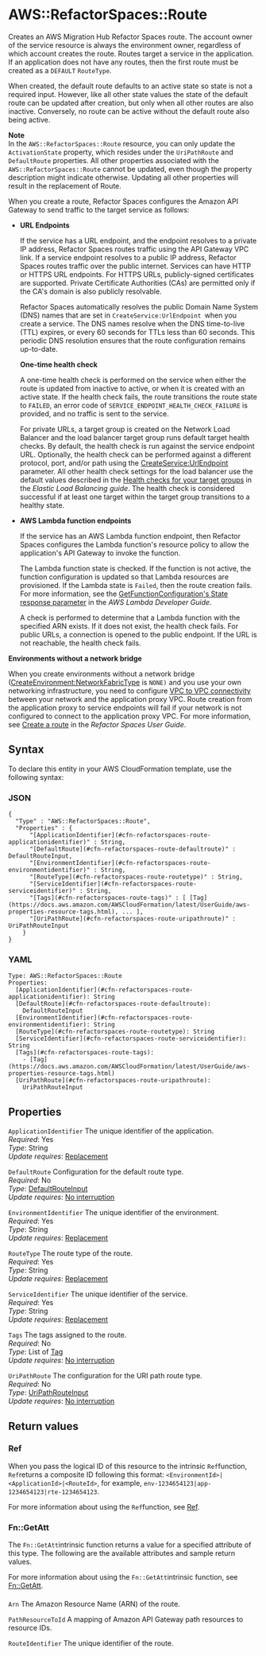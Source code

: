 # AWS::RefactorSpaces::Route<a name="aws-resource-refactorspaces-route"></a>

Creates an AWS Migration Hub Refactor Spaces route\. The account owner of the service resource is always the environment owner, regardless of which account creates the route\. Routes target a service in the application\. If an application does not have any routes, then the first route must be created as a `DEFAULT` `RouteType`\.

When created, the default route defaults to an active state so state is not a required input\. However, like all other state values the state of the default route can be updated after creation, but only when all other routes are also inactive\. Conversely, no route can be active without the default route also being active\.

**Note**  
 In the `AWS::RefactorSpaces::Route` resource, you can only update the `ActivationState` property, which resides under the `UriPathRoute` and `DefaultRoute` properties\. All other properties associated with the `AWS::RefactorSpaces::Route` cannot be updated, even though the property description might indicate otherwise\. Updating all other properties will result in the replacement of Route\. 

When you create a route, Refactor Spaces configures the Amazon API Gateway to send traffic to the target service as follows:
+ **URL Endpoints**

  If the service has a URL endpoint, and the endpoint resolves to a private IP address, Refactor Spaces routes traffic using the API Gateway VPC link\. If a service endpoint resolves to a public IP address, Refactor Spaces routes traffic over the public internet\. Services can have HTTP or HTTPS URL endpoints\. For HTTPS URLs, publicly\-signed certificates are supported\. Private Certificate Authorities \(CAs\) are permitted only if the CA's domain is also publicly resolvable\. 

  Refactor Spaces automatically resolves the public Domain Name System \(DNS\) names that are set in `CreateService:UrlEndpoint `when you create a service\. The DNS names resolve when the DNS time\-to\-live \(TTL\) expires, or every 60 seconds for TTLs less than 60 seconds\. This periodic DNS resolution ensures that the route configuration remains up\-to\-date\. 

  

  **One\-time health check**

  A one\-time health check is performed on the service when either the route is updated from inactive to active, or when it is created with an active state\. If the health check fails, the route transitions the route state to `FAILED`, an error code of `SERVICE_ENDPOINT_HEALTH_CHECK_FAILURE` is provided, and no traffic is sent to the service\.

  For private URLs, a target group is created on the Network Load Balancer and the load balancer target group runs default target health checks\. By default, the health check is run against the service endpoint URL\. Optionally, the health check can be performed against a different protocol, port, and/or path using the [CreateService:UrlEndpoint](https://docs.aws.amazon.com/migrationhub-refactor-spaces/latest/APIReference/API_CreateService.html#migrationhubrefactorspaces-CreateService-request-UrlEndpoint) parameter\. All other health check settings for the load balancer use the default values described in the [Health checks for your target groups](https://docs.aws.amazon.com/elasticloadbalancing/latest/application/target-group-health-checks.html) in the *Elastic Load Balancing guide*\. The health check is considered successful if at least one target within the target group transitions to a healthy state\.

  
+ **AWS Lambda function endpoints**

  If the service has an AWS Lambda function endpoint, then Refactor Spaces configures the Lambda function's resource policy to allow the application's API Gateway to invoke the function\.

  The Lambda function state is checked\. If the function is not active, the function configuration is updated so that Lambda resources are provisioned\. If the Lambda state is `Failed`, then the route creation fails\. For more information, see the [GetFunctionConfiguration's State response parameter](https://docs.aws.amazon.com/lambda/latest/dg/API_GetFunctionConfiguration.html#SSS-GetFunctionConfiguration-response-State) in the *AWS Lambda Developer Guide*\.

  A check is performed to determine that a Lambda function with the specified ARN exists\. If it does not exist, the health check fails\. For public URLs, a connection is opened to the public endpoint\. If the URL is not reachable, the health check fails\. 

**Environments without a network bridge**

When you create environments without a network bridge \([CreateEnvironment:NetworkFabricType](https://docs.aws.amazon.com/migrationhub-refactor-spaces/latest/APIReference/API_CreateEnvironment.html#migrationhubrefactorspaces-CreateEnvironment-request-NetworkFabricType) is `NONE)` and you use your own networking infrastructure, you need to configure [VPC to VPC connectivity](https://docs.aws.amazon.com/whitepapers/latest/aws-vpc-connectivity-options/amazon-vpc-to-amazon-vpc-connectivity-options.html) between your network and the application proxy VPC\. Route creation from the application proxy to service endpoints will fail if your network is not configured to connect to the application proxy VPC\. For more information, see [ Create a route](https://docs.aws.amazon.com/migrationhub-refactor-spaces/latest/userguide/getting-started-create-role.html) in the *Refactor Spaces User Guide*\.



## Syntax<a name="aws-resource-refactorspaces-route-syntax"></a>

To declare this entity in your AWS CloudFormation template, use the following syntax:

### JSON<a name="aws-resource-refactorspaces-route-syntax.json"></a>

```
{
  "Type" : "AWS::RefactorSpaces::Route",
  "Properties" : {
      "[ApplicationIdentifier](#cfn-refactorspaces-route-applicationidentifier)" : String,
      "[DefaultRoute](#cfn-refactorspaces-route-defaultroute)" : DefaultRouteInput,
      "[EnvironmentIdentifier](#cfn-refactorspaces-route-environmentidentifier)" : String,
      "[RouteType](#cfn-refactorspaces-route-routetype)" : String,
      "[ServiceIdentifier](#cfn-refactorspaces-route-serviceidentifier)" : String,
      "[Tags](#cfn-refactorspaces-route-tags)" : [ [Tag](https://docs.aws.amazon.com/AWSCloudFormation/latest/UserGuide/aws-properties-resource-tags.html), ... ],
      "[UriPathRoute](#cfn-refactorspaces-route-uripathroute)" : UriPathRouteInput
    }
}
```

### YAML<a name="aws-resource-refactorspaces-route-syntax.yaml"></a>

```
Type: AWS::RefactorSpaces::Route
Properties: 
  [ApplicationIdentifier](#cfn-refactorspaces-route-applicationidentifier): String
  [DefaultRoute](#cfn-refactorspaces-route-defaultroute): 
    DefaultRouteInput
  [EnvironmentIdentifier](#cfn-refactorspaces-route-environmentidentifier): String
  [RouteType](#cfn-refactorspaces-route-routetype): String
  [ServiceIdentifier](#cfn-refactorspaces-route-serviceidentifier): String
  [Tags](#cfn-refactorspaces-route-tags): 
    - [Tag](https://docs.aws.amazon.com/AWSCloudFormation/latest/UserGuide/aws-properties-resource-tags.html)
  [UriPathRoute](#cfn-refactorspaces-route-uripathroute): 
    UriPathRouteInput
```

## Properties<a name="aws-resource-refactorspaces-route-properties"></a>

`ApplicationIdentifier`  <a name="cfn-refactorspaces-route-applicationidentifier"></a>
The unique identifier of the application\.  
*Required*: Yes  
*Type*: String  
*Update requires*: [Replacement](https://docs.aws.amazon.com/AWSCloudFormation/latest/UserGuide/using-cfn-updating-stacks-update-behaviors.html#update-replacement)

`DefaultRoute`  <a name="cfn-refactorspaces-route-defaultroute"></a>
 Configuration for the default route type\.   
*Required*: No  
*Type*: [DefaultRouteInput](aws-properties-refactorspaces-route-defaultrouteinput.md)  
*Update requires*: [No interruption](https://docs.aws.amazon.com/AWSCloudFormation/latest/UserGuide/using-cfn-updating-stacks-update-behaviors.html#update-no-interrupt)

`EnvironmentIdentifier`  <a name="cfn-refactorspaces-route-environmentidentifier"></a>
The unique identifier of the environment\.  
*Required*: Yes  
*Type*: String  
*Update requires*: [Replacement](https://docs.aws.amazon.com/AWSCloudFormation/latest/UserGuide/using-cfn-updating-stacks-update-behaviors.html#update-replacement)

`RouteType`  <a name="cfn-refactorspaces-route-routetype"></a>
The route type of the route\.   
*Required*: Yes  
*Type*: String  
*Update requires*: [Replacement](https://docs.aws.amazon.com/AWSCloudFormation/latest/UserGuide/using-cfn-updating-stacks-update-behaviors.html#update-replacement)

`ServiceIdentifier`  <a name="cfn-refactorspaces-route-serviceidentifier"></a>
The unique identifier of the service\.  
*Required*: Yes  
*Type*: String  
*Update requires*: [Replacement](https://docs.aws.amazon.com/AWSCloudFormation/latest/UserGuide/using-cfn-updating-stacks-update-behaviors.html#update-replacement)

`Tags`  <a name="cfn-refactorspaces-route-tags"></a>
The tags assigned to the route\.   
*Required*: No  
*Type*: List of [Tag](https://docs.aws.amazon.com/AWSCloudFormation/latest/UserGuide/aws-properties-resource-tags.html)  
*Update requires*: [No interruption](https://docs.aws.amazon.com/AWSCloudFormation/latest/UserGuide/using-cfn-updating-stacks-update-behaviors.html#update-no-interrupt)

`UriPathRoute`  <a name="cfn-refactorspaces-route-uripathroute"></a>
The configuration for the URI path route type\.  
*Required*: No  
*Type*: [UriPathRouteInput](aws-properties-refactorspaces-route-uripathrouteinput.md)  
*Update requires*: [No interruption](https://docs.aws.amazon.com/AWSCloudFormation/latest/UserGuide/using-cfn-updating-stacks-update-behaviors.html#update-no-interrupt)

## Return values<a name="aws-resource-refactorspaces-route-return-values"></a>

### Ref<a name="aws-resource-refactorspaces-route-return-values-ref"></a>

When you pass the logical ID of this resource to the intrinsic `Ref`function, `Ref`returns a composite ID following this format: `<EnvironmentId>|<ApplicationId>|<RouteId>`, for example, `env-1234654123|app-1234654123|rte-1234654123`\.

For more information about using the `Ref`function, see [Ref](https://docs.aws.amazon.com/AWSCloudFormation/latest/UserGuide/intrinsic-function-reference-ref.html)\.

### Fn::GetAtt<a name="aws-resource-refactorspaces-route-return-values-fn--getatt"></a>

The `Fn::GetAtt`intrinsic function returns a value for a specified attribute of this type\. The following are the available attributes and sample return values\.

For more information about using the `Fn::GetAtt`intrinsic function, see [Fn::GetAtt](https://docs.aws.amazon.com/AWSCloudFormation/latest/UserGuide/intrinsic-function-reference-getatt.html)\.

#### <a name="aws-resource-refactorspaces-route-return-values-fn--getatt-fn--getatt"></a>

`Arn`  <a name="Arn-fn::getatt"></a>
The Amazon Resource Name \(ARN\) of the route\.

`PathResourceToId`  <a name="PathResourceToId-fn::getatt"></a>
A mapping of Amazon API Gateway path resources to resource IDs\.

`RouteIdentifier`  <a name="RouteIdentifier-fn::getatt"></a>
The unique identifier of the route\.